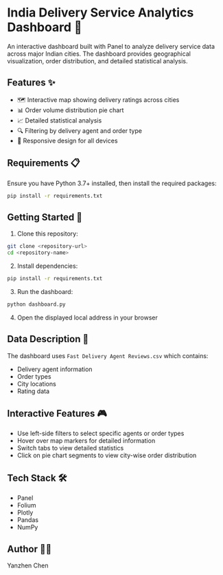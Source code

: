 # India Delivery Service Analytics Dashboard 🚚

An interactive dashboard built with Panel to analyze delivery service data across major Indian cities. The dashboard provides geographical visualization, order distribution, and detailed statistical analysis.

## Features ✨

- 🗺️ Interactive map showing delivery ratings across cities
- 📊 Order volume distribution pie chart
- 📈 Detailed statistical analysis
- 🔍 Filtering by delivery agent and order type
- 📱 Responsive design for all devices

## Requirements 📋

Ensure you have Python 3.7+ installed, then install the required packages:

```bash
pip install -r requirements.txt
```
## Getting Started 🚀

1. Clone this repository:
```bash
git clone <repository-url>
cd <repository-name>
```

2. Install dependencies:
```bash
pip install -r requirements.txt
```

3. Run the dashboard:
```bash
python dashboard.py
```

4. Open the displayed local address in your browser

## Data Description 📝

The dashboard uses `Fast Delivery Agent Reviews.csv` which contains:
- Delivery agent information
- Order types
- City locations
- Rating data

## Interactive Features 🎮

- Use left-side filters to select specific agents or order types
- Hover over map markers for detailed information
- Switch tabs to view detailed statistics
- Click on pie chart segments to view city-wise order distribution

## Tech Stack 🛠️

- Panel
- Folium
- Plotly
- Pandas
- NumPy

## Author 👨‍💻

Yanzhen Chen